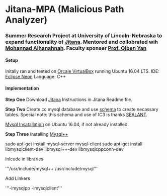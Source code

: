 # Jitana-MPA  (Malicious Path Analyzer)
### **Summer Research Project at University of Lincoln-Nebraska to expand functionality of [Jitana](https://github.com/ytsutano/jitana/tree/master). Mentored and collobrated wih [Mohannad Alhanahnah](https://github.com/mhammad2).  Faculty sponser [Prof. Qiben Yan](http://cse.unl.edu/~qyan/)**

#### Setup

Initally ran and tested on [Orcale VirtualBox](https://www.virtualbox.org/) running Ubuntu 16.04 LTS.
IDE:  [Eclipse Neon](http://www.eclipse.org/neon/)
Language: C++

#### Implementation

**Step One**
Download [Jitana](https://github.com/ytsutano/jitana/tree/master)
  Instructions in Jitana Readme file.
  
**Step Two**
Create cc mysql database and use [schema](https://github.com/asnyder97/Jitana-MPA/blob/master/db/schema) to create necassary tables.
  Special note:  this schema and use of IC3 is thanks [SEALANT](https://softarch.usc.edu/sealant/).

[Mysql Insatallation](https://www.digitalocean.com/community/tutorials/how-to-install-mysql-on-ubuntu-16-04) on Ubuntu 16.04, if not already installed.

**Step Three**
Installing [Mysql++](https://tangentsoft.com/mysqlpp/home)

sudo apt-get install mysql-server mysql-client
sudo apt-get install libmysqlclient-dev libmysql++-dev libmysqlcppconn-dev

Inlcude in libraries

'''/usr/include/mysql++
/usr/include/mysql'''

Add Linkers

'''-lmysqlpp -lmysqlclient'''


